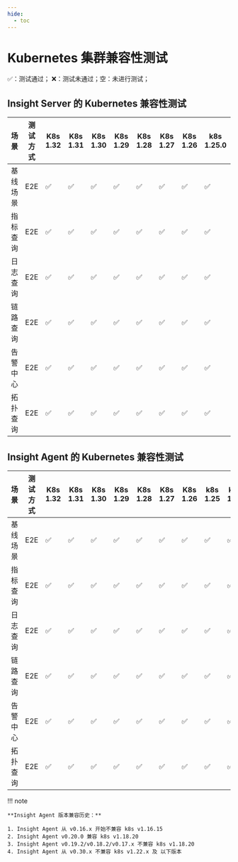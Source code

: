 ```yaml
---
hide:
  - toc
---
```


# Kubernetes 集群兼容性测试

✅：测试通过；  ❌：测试未通过；空：未进行测试；

## Insight Server 的 Kubernetes 兼容性测试

|   场景 | 测试方式 | K8s 1.32 | K8s 1.31 | K8s 1.30 | K8s 1.29 | K8s 1.28 | K8s 1.27 | K8s 1.26 | k8s 1.25.0 | k8s 1.24 | k8s 1.23 | k8s 1.22 |
| ----- | ------- | ------- | -------- | -------- | -------- | -------- | -------- | -------- | --------- | --------- | --------- |--------- |
| 基线场景 | E2E | ✅ | ✅ | ✅ | ✅ | ✅ | ✅ | ✅ | ✅ | ✅ | ✅ | ✅ |
| 指标查询 | E2E | ✅ | ✅ | ✅ | ✅ | ✅ | ✅ | ✅ | ✅ | ✅ | ✅ | ✅ |
| 日志查询 | E2E | ✅ | ✅ | ✅ | ✅ | ✅ | ✅ | ✅ | ✅ | ✅ | ✅ | ✅ |
| 链路查询 | E2E | ✅ | ✅ | ✅ | ✅ | ✅ | ✅ | ✅ | ✅ | ✅ | ✅ | ✅ |
| 告警中心 | E2E | ✅ | ✅ | ✅ | ✅ | ✅ | ✅ | ✅ | ✅ | ✅ | ✅ | ✅ |
| 拓扑查询 | E2E | ✅ | ✅ | ✅ | ✅ | ✅ | ✅ | ✅ | ✅ | ✅ | ✅ | ✅ |

## Insight Agent 的 Kubernetes 兼容性测试

|   场景 | 测试方式 | K8s 1.32 | K8s 1.31 | K8s 1.30 | K8s 1.29 | K8s 1.28 | K8s 1.27 | K8s 1.26 | k8s 1.25 | k8s 1.24 | k8s 1.23 | k8s 1.22 |
| ----- | ------- | -------- | -------- | -------- | -------- | -------- | -------- | -------- | -------- | -------- | -------- | -------- |
| 基线场景 | E2E | ✅ | ✅ | ✅ | ✅ | ✅ | ✅ | ✅ | ✅ | ✅ | ✅ | ❌ |
| 指标查询 | E2E | ✅ | ✅ | ✅ | ✅ | ✅ | ✅ | ✅ | ✅ | ✅ | ✅ | ❌ |
| 日志查询 | E2E | ✅ | ✅ | ✅ | ✅ | ✅ | ✅ | ✅ | ✅ | ✅ | ✅ | ❌ |
| 链路查询 | E2E | ✅ | ✅ | ✅ | ✅ | ✅ | ✅ | ✅ | ✅ | ✅ | ✅ | ❌ |
| 告警中心 | E2E | ✅ | ✅ | ✅ | ✅ | ✅ | ✅ | ✅ | ✅ | ✅ | ✅ | ❌ |
| 拓扑查询 | E2E | ✅ | ✅ | ✅ | ✅ | ✅ | ✅ | ✅ | ✅ | ✅ | ✅ | ❌ |

!!! note

    **Insight Agent 版本兼容历史：**

    1. Insight Agent 从 v0.16.x 开始不兼容 k8s v1.16.15
    2. Insight Agent v0.20.0 兼容 k8s v1.18.20
    3. Insight Agent v0.19.2/v0.18.2/v0.17.x 不兼容 k8s v1.18.20
    4. Insight Agent 从 v0.30.x 不兼容 k8s v1.22.x 及 以下版本
